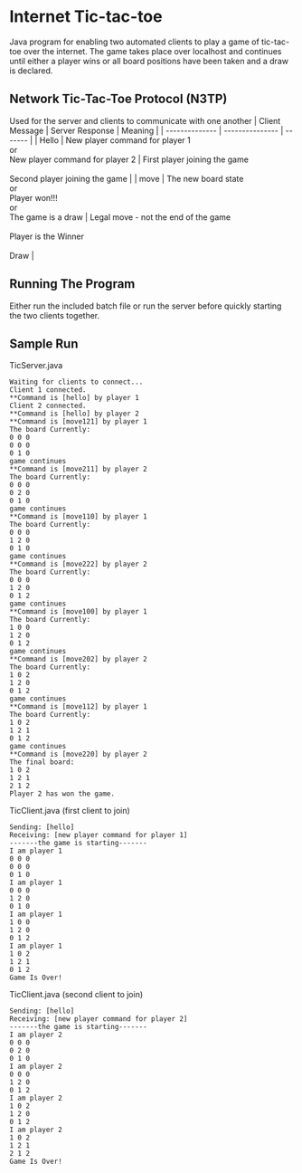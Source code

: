 # Internet Tic-tac-toe
Java program for enabling two automated clients to play a game of tic-tac-toe over the internet. The game takes place over localhost and continues until either a player wins or all board positions have been taken and a draw is declared.
## Network Tic-Tac-Toe Protocol (N3TP)
Used for the server and clients to communicate with one another
| Client Message | Server Response | Meaning |
| -------------- | --------------- | ------- |
| Hello | New player command for player 1 <br /> or <br /> New player command for player 2 | First player joining the game <br /> <br /> Second player joining the game |
| move<int><int><int> | The new board state <br /> or <br /> Player <int> won!!! <br /> or <br /> The game is a draw | Legal move - not the end of the game <br /> <br /> Player <int> is the Winner <br /> <br /> Draw |
## Running The Program
Either run the included batch file or run the server before quickly starting the two clients together.
## Sample Run
TicServer.java
```
Waiting for clients to connect...
Client 1 connected.
**Command is [hello] by player 1
Client 2 connected.
**Command is [hello] by player 2
**Command is [move121] by player 1
The board Currently:
0 0 0 
0 0 0 
0 1 0 
game continues
**Command is [move211] by player 2
The board Currently:
0 0 0 
0 2 0 
0 1 0 
game continues
**Command is [move110] by player 1
The board Currently:
0 0 0 
1 2 0 
0 1 0 
game continues
**Command is [move222] by player 2
The board Currently:
0 0 0 
1 2 0 
0 1 2 
game continues
**Command is [move100] by player 1
The board Currently:
1 0 0 
1 2 0 
0 1 2 
game continues
**Command is [move202] by player 2
The board Currently:
1 0 2 
1 2 0 
0 1 2 
game continues
**Command is [move112] by player 1
The board Currently:
1 0 2 
1 2 1 
0 1 2 
game continues
**Command is [move220] by player 2
The final board:
1 0 2 
1 2 1 
2 1 2 
Player 2 has won the game.
```
TicClient.java (first client to join)
```
Sending: [hello]
Receiving: [new player command for player 1]
-------the game is starting-------
I am player 1
0 0 0 
0 0 0 
0 1 0 
I am player 1
0 0 0 
1 2 0 
0 1 0 
I am player 1
1 0 0 
1 2 0 
0 1 2 
I am player 1
1 0 2 
1 2 1 
0 1 2 
Game Is Over!
```
TicClient.java (second client to join)
```
Sending: [hello]
Receiving: [new player command for player 2]
-------the game is starting-------
I am player 2
0 0 0 
0 2 0 
0 1 0 
I am player 2
0 0 0 
1 2 0 
0 1 2 
I am player 2
1 0 2 
1 2 0 
0 1 2 
I am player 2
1 0 2 
1 2 1 
2 1 2 
Game Is Over!
```
